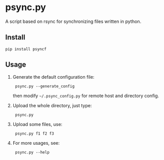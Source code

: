 # psync.py
A script based on rsync for synchronizing files written in python.

## Install
`pip install psyncf`

## Usage
1. Generate the default configuration file:

		psync.py --generate_config

	then modify `~/.psync_config.py` for remote host and directory config.
	
2. Upload the whole directory, just type:
	
		psync.py

3. Upload some files, use:

		psync.py f1 f2 f3
		
4. For more usages, see:

		psync.py --help
